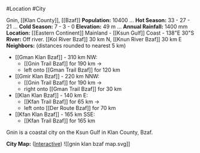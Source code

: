 #Location #City 

Gnin, [[Klan County]], [[Bzaf]]
**Population:** 10400 ... **Hot Season:** 33 - 27 - 21 ... **Cold Season:** 7 - 3 - 0
**Elevation:** 49 m ... **Annual Rainfall:** 1400 mm
**Location:** [[Eastern Continent]] Mainland - [[Ksun Gulf]] Coast - 138"E 30"S
**River:** Off river. [[Kol River Bzaf]] 30 km N, [[Knun River Bzaf]] 30 km E
**Neighbors:**  (distances rounded to nearest 5 km)
- [[Gman Klan Bzaf]] - 310 km NW:
	- [[Gnin Trail Bzaf]] for 190 km ->
	- left onto [[Gman Trail Bzaf]] for 120 km
- [[Gmir Klan Bzaf]] - 220 km NNW:
	- [[Gnin Trail Bzaf]] for 190 km ->
	- right onto [[Gman Trail Bzaf]] for 30 km
- [[Klan Klan Bzaf]] - 140 km E:
	- [[Kfan Trail Bzaf]] for 65 km ->
	- left onto [[Der Route Bzaf]] for 70 km
- [[Kfan Klan Bzaf]] - 165 km SSE:
	- [[Kfan Trail Bzaf]] for 165 km

Gnin is a coastal city on the Ksun Gulf in Klan County, Bzaf. 

**City Map:** ([Interactive](https://watabou.github.io/city-generator/?name=Gnin&population=10420&size=32&seed=4549369340223&river=0&coast=0&farms=1&citadel=0&urban_castle=0&hub=false&plaza=1&temple=0&walls=0&shantytown=0&gates=-1))
![[gnin klan bzaf map.svg]]


